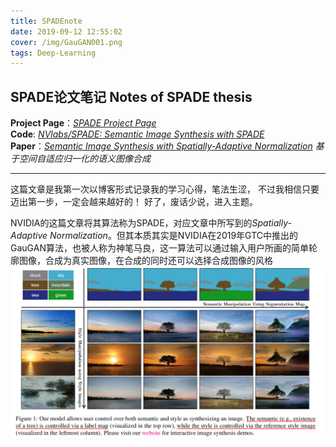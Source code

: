 ```yaml
---
title: SPADEnote
date: 2019-09-12 12:55:02
cover: /img/GauGAN001.png
tags: Deep-Learning
---
```

## SPADE论文笔记  Notes of SPADE thesis


**Project Page**：*[SPADE Project Page](https://nvlabs.github.io/SPADE/)*  
**Code**: *[NVlabs/SPADE: Semantic Image Synthesis with SPADE](https://github.com/nvlabs/spade/)*  
**Paper**：*[Semantic Image Synthesis with Spatially-Adaptive Normalization](https://arxiv.org/abs/1903.07291) 基于空间自适应归一化的语义图像合成*  

---
这篇文章是我第一次以博客形式记录我的学习心得，笔法生涩， 不过我相信只要迈出第一步，一定会越来越好的！ 好了，废话少说，进入主题。

NVIDIA的这篇文章将其算法称为SPADE，对应文章中所写到的*Spatially-Adaptive Normalization*。但其本质其实是NVIDIA在2019年GTC中推出的GauGAN算法，也被人称为神笔马良，这一算法可以通过输入用户所画的简单轮廓图像，合成为真实图像，在合成的同时还可以选择合成图像的风格  
![图1](SPADEnote/GauGAN001.png)